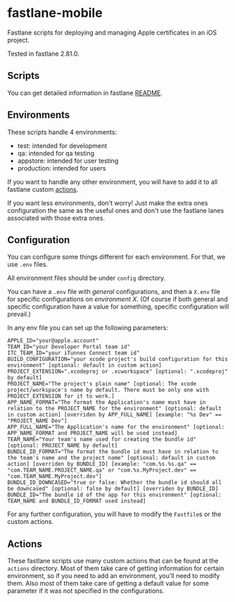 fastlane-mobile
================

Fastlane scripts for deploying and managing Apple certificates in an iOS project.

Tested in fastlane 2.81.0.

## Scripts

You can get detailed information in fastlane [README](./README.md).

## Environments

These scripts handle 4 environments:
- test: intended for development
- qa: intended for qa testing
- appstore: intended for user testing
- production: intended for users

If you want to handle any other environment, you will have to add it to all fastlane custom [actions](#actions).

If you want less environments, don't worry! Just make the extra ones configuration the same as the useful ones
and don't use the fastlane lanes associated with those extra ones.

## Configuration

You can configure some things different for each environment. For that, we use `.env` files.

All environment files should be under `config` directory.

You can have a `.env` file with *general* configurations, and then a `X.env` file for specific configurations on *environment X*.
(Of course if both general and specific configuration have a value for something, specific configuration will prevail.)

In any env file you can set up the following parameters:

```
APPLE_ID="your@apple.account"
TEAM_ID="your Developer Portal team id"
ITC_TEAM_ID="your iTunnes Connect team id"
BUILD_CONFIGURATION="your xcode project's build configuration for this environment" [optional: default in custom action]
PROJECT_EXTENSION=".xcodeproj or .xcworkspace" [optional: ".xcodeproj" by default]
PROJECT_NAME="The project's plain name" [optional: The xcode project/workspace's name by default. There must be only one with PROJECT_EXTENSION for it to work.]
APP_NAME_FORMAT="The format the Application's name must have in relation to the PROJECT_NAME for the environment" [optional: default in custom action] [overriden by APP_FULL_NAME] [example: "%s Dev" == "PROJECT_NAME Dev"]
APP_FULL_NAME="The Application's name for the environment" [optional: APP_NAME_FORMAT and PROJECT_NAME will be used instead]
TEAM_NAME="Your team's name used for creating the bundle id" [optional: PROJECT_NAME by default]
BUNDLE_ID_FORMAT="The format the bundle id must have in relation to the team's name and the project name" [optional: default in custom action] [overriden by BUNDLE_ID] [example: "com.%s.%s.qa" == "com.TEAM_NAME.PROJECT_NAME.qa" or "com.%s.MyProject.dev" == "com.TEAM_NAME.MyProject.dev"]
BUNDLE_ID_DOWNCASED="true or false: Whether the bundle id should all be downcased" [optional: false by default] [overriden by BUNDLE_ID]
BUNDLE_ID="The bundle id of the app for this environment" [optional: TEAM_NAME and BUNDLE_ID_FORMAT used instead]
```

For any further configuration, you will have to modify the `Fastfile`s or the custom actions.

## Actions

These fastlane scripts use many custom actions that can be found at the `actions` directory.
Most of them take care of getting information for certain environment, so if you need to add an environment, you'll need to modify them.
Also most of them take care of getting a default value for some parameter if it was not specified in the configurations.
